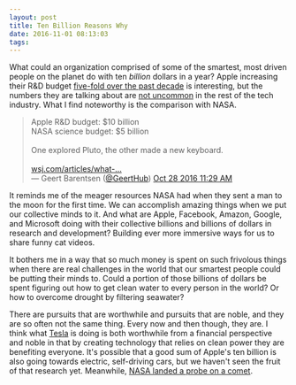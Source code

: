 ```yaml
---
layout: post
title: Ten Billion Reasons Why
date: 2016-11-01 08:13:03
tags: 
---
```


What could an organization comprised of some of the smartest, most driven people on the planet do with ten *billion* dollars in a year?  Apple increasing their R&D budget [five-fold over the past decade][1] is interesting, but the numbers they are talking about are [not uncommon][2] in the rest of the tech industry. What I find noteworthy is the comparison with NASA.

<div class="bbpBox" id="t792040715098304513">
<blockquote>
<span class="twContent">Apple R&amp;D budget: $10 billion<br />NASA science budget: $5 billion<br /><br />One explored Pluto, the other made a new keyboard.<br /><br /><a href="http://www.wsj.com/articles/what-does-apple-get-for-10-billion-of-r-d-1477666060?mod=yahoo_hs">wsj.com/articles/what-…</a></span><span class="twMeta"><br /><span class="twDecoration">&mdash; </span><span class="twRealName">Geert Barentsen</span><span class="twDecoration"> (</span><a href="http://twitter.com/GeertHub"><span class="twScreenName">@GeertHub</span></a><span class="twDecoration">) </span><a href="https://twitter.com/GeertHub/status/792040715098304513"><span class="twTimeStamp">Oct 28 2016 11:29 AM</span></a><span class="twDecoration"></span></span>
</blockquote>
</div>

It reminds me of the meager resources NASA had when they sent a man to the moon for the first time. We can accomplish amazing things when we put our collective minds to it. And what are Apple, Facebook, Amazon, Google, and Microsoft doing with their collective billions and billions of dollars in research and development? Building ever more immersive ways for us to share funny cat videos. 

It bothers me in a way that so much money is spent on such frivolous things when there are real challenges in the world that our smartest people could be putting their minds to. Could a portion of those billions of dollars be spent figuring out how to get clean water to every person in the world? Or how to overcome drought by filtering seawater? 

There are pursuits that are worthwhile and pursuits that are noble, and they are so often not the same thing. Every now and then though, they are. I think what [Tesla][3] is doing is both worthwhile from a financial perspective and noble in that by creating technology that relies on clean power they are benefiting everyone. It's possible that a good sum of Apple's ten billion is also going towards electric, self-driving cars, but we haven't seen the fruit of that research yet. Meanwhile, [NASA landed a probe on a comet][4].


[1]: http://blogs.wsj.com/tech-europe/2012/05/14/nokia-outspent-apple-nine-times-on-rd/
[2]: http://www.fool.com/investing/general/2015/06/14/5-tech-companies-spending-more-on-rd-than-apple-in.aspx
[3]: https://www.tesla.com/energy
[4]: http://rosetta.jpl.nasa.gov/news/touchdown-rosettas-philae-probe-lands-comet
